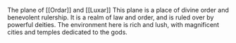 The plane of [[Ordar]] and [[Luxar]]
This plane is a place of divine order and benevolent rulership. It is a realm of law and order, and is ruled over by powerful deities. The environment here is rich and lush, with magnificent cities and temples dedicated to the gods.